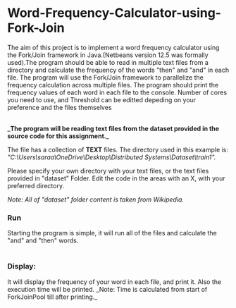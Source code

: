# Word-Frequency-Calculator-using-Fork-Join

The aim of this project is to implement a word frequency calculator using the Fork/Join framework in Java.(Netbeans version 12.5 was formally used).The program should be able to read in multiple text files from a directory and calculate the frequency of the words "then" and "and" in each file. The program will use the Fork/Join framework to parallelize the frequency calculation across multiple files. The program should print the frequency values of each word in each file to the console. 
Number of cores you need to use, and Threshold can be editted depeding on your preference and the files themselves
<br><br>
<p>_<b>The program will be reading text files from the dataset provided in the source code for this assignment.</b>_</p>

The file has a collection of <b>TEXT</b> files. The directory used in this example is:<br>
<i>"C:\\Users\\saraa\\OneDrive\\Desktop\\Distributed Systems\\Dataset\\train1".</i>
<br>
<p>Please specify your own directory with your text files, or the text files provided in "dataset" Folder. Edit the code in the areas with an X, with your preferred directory.</p> 
<p><i>Note: All of "dataset" folder content is taken from Wikipedia.</i></p>

<h3>Run</h3>
Starting the program is simple, it will run all of the files and calculate the "and" and "then" words. 
<br><br>

<h3> Display:</h3>
It will display the frequency of your word in each file, and print it. Also the execution time will be printed. 
_Note: Time is calculated from start of ForkJoinPool till after printing._
          

